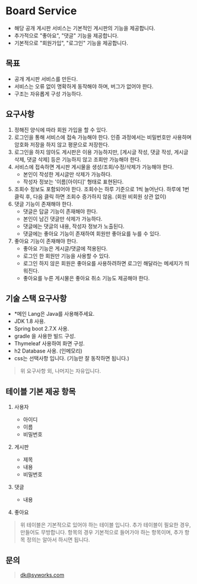 # Board Service

- 해당 공개 게시판 서비스는 기본적인 게시판의 기능을 제공합니다.
- 추가적으로 "좋아요", "댓글" 기능을 제공합니다.
- 기본적으로 "회원가입", "로그인" 기능을 제공합니다.

## 목표

- 공개 게시판 서비스를 만든다.
- 서비스는 오류 없이 명확하게 동작해야 하며, 버그가 없어야 한다.
- 구조는 자유롭게 구성 가능하다.

## 요구사항

1. 정해진 양식에 따라 회원 가입을 할 수 있다.
2. 로그인을 통해 서비스에 접속 가능해야 한다. 인증 과정에서는 비밀번호만 사용하며 암호화 저장을 하지 않고 평문으로 저장한다.
3. 로그인을 하지 않아도 게시판은 이용 가능하지만, [게시글 작성, 댓글 작성, 게시글 삭제, 댓글 삭제] 등은 기능하지 않고 조회만 가능해야 한다.
4. 서비스에 접속하면 게시판 게시물을 생성/조회/수정/삭제가 가능해야 한다.
   - 본인이 작성한 게시글만 삭제가 가능하다.
   - 작성자 정보는 '이름[아이디]' 형태로 표현된다.
5. 조회수 정보도 포함되어야 한다. 조회수는 하루 기준으로 1씩 늘어난다. 하루에 1번 클릭 후, 다음 클릭 하면 조회수 증가하지 않음. (회원 비회원 상관 없이)
5. 댓글 기능이 존재해야 한다.
   - 댓글은 답글 기능이 존재해야 한다.
   - 본인이 남긴 댓글만 삭제가 가능하다.
   - 댓글에는 댓글의 내용, 작성자 정보가 노출된다.
   - 댓글에는 좋아요 기능이 존재하여 회원만 좋아요를 누를 수 있다.
7. 좋아요 기능이 존재해야 한다.
   - 좋아요 기능은 게시글/댓글에 적용된다.
   - 로그인 한 회원만 기능을 사용할 수 있다.
   - 로그인 하지 않은 회원은 좋아요를 사용하려하면 로그인 해달라는 메세지가 띄워진다.
   - 좋아요를 누른 게시물은 좋아요 취소 기능도 제공해야 한다.

## 기술 스택 요구사항

- *메인 Lang은 Java를 사용해주세요.
- JDK 1.8 사용.
- Spring boot 2.7.X 사용.
- gradle 을 사용한 빌드 구성.
- Thymeleaf 사용하여 화면 구성.
- h2 Database 사용. (인메모리)
- css는 선택사항 입니다. (기능만 잘 동작하면 됩니다.)

> 위 요구사항 외, 나머지는 자유입니다.

## 테이블 기본 제공 항목

1. 사용자
   - 아이디
   - 이름
   - 비밀번호
2. 게시판
   - 제목
   - 내용
   - 비밀번호

3. 댓글
   - 내용
4. 좋아요

> 위 테이블은 기본적으로 있어야 하는 테이블 입니다. 추가 테이블이 필요한 경우, 만들어도 무방합니다.
> 항목의 경우 기본적으로 들어가야 하는 항목이며, 추가 항목 정의는 알아서 하시면 됩니다.


## 문의
> dk@syworks.com




